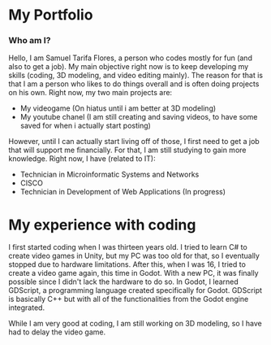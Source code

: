 # My Portfolio
### Who am I?
Hello, I am Samuel Tarifa Flores, a person who codes mostly for fun (and also to get a job). My main objective right now is to keep developing my skills (coding, 3D modeling, and video editing mainly). The reason for that is that I am a person who likes to do things overall and is often doing projects on his own. Right now, my two main projects are:
  - My videogame (On hiatus until i am better at 3D modeling)
  - My youtube chanel (I am still creating and saving videos, to have some saved for when i actually start posting)

However, until I can actually start living off of those, I first need to get a job that will support me financially. For that, I am still studying to gain more knowledge. Right now, I have (related to IT):
  - Technician in Microinformatic Systems and Networks
  - CISCO
  - Technician in Development of Web Applications (In progress)

# My experience with coding
I first started coding when I was thirteen years old. I tried to learn C# to create video games in Unity, but my PC was too old for that, so I eventually stopped due to hardware limitations. After this, when I was 16, I tried to create a video game again, this time in Godot. With a new PC, it was finally possible since I didn't lack the hardware to do so. In Godot, I learned GDScript, a programming language created specifically for Godot. GDScript is basically C++ but with all of the functionalities from the Godot engine integrated.

While I am very good at coding, I am still working on 3D modeling, so I have had to delay the video game.
